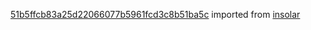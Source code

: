 [51b5ffcb83a25d22066077b5961fcd3c8b51ba5c](https://github.com/insolar/insolar/commit/51b5ffcb83a25d22066077b5961fcd3c8b51ba5c) imported from [insolar](https://github.com/insolar/insolar)
